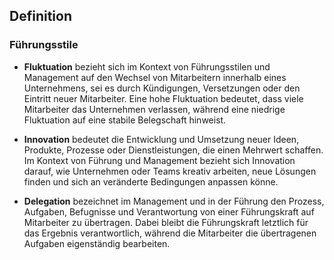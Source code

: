 ## Definition 
### Führungsstile
- **Fluktuation** bezieht sich im Kontext von Führungsstilen und Management auf den Wechsel von Mitarbeitern innerhalb eines Unternehmens, sei es durch Kündigungen, Versetzungen oder den Eintritt neuer Mitarbeiter. Eine hohe Fluktuation bedeutet, dass viele Mitarbeiter das Unternehmen verlassen, während eine niedrige Fluktuation auf eine stabile Belegschaft hinweist.

- **Innovation** bedeutet die Entwicklung und Umsetzung neuer Ideen, Produkte, Prozesse oder Dienstleistungen, die einen Mehrwert schaffen. Im Kontext von Führung und Management bezieht sich Innovation darauf, wie Unternehmen oder Teams kreativ arbeiten, neue Lösungen finden und sich an veränderte Bedingungen anpassen könne.
  
- **Delegation** bezeichnet im Management und in der Führung den Prozess, Aufgaben, Befugnisse und Verantwortung von einer Führungskraft auf Mitarbeiter zu übertragen. Dabei bleibt die Führungskraft letztlich für das Ergebnis verantwortlich, während die Mitarbeiter die übertragenen Aufgaben eigenständig bearbeiten.